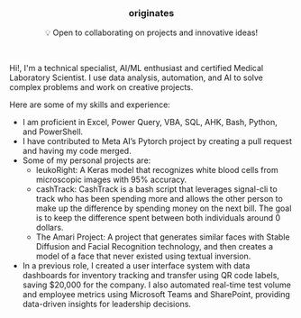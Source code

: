 <br>

### <h3 align="center">originates</h3>
<p align="center">💡 Open to collaborating on projects and innovative ideas!</p>

<br>

Hi!, I'm a technical specialist, AI/ML enthusiast and certified Medical Laboratory Scientist. I use data analysis, automation, and AI to solve complex problems and work on creative projects.

Here are some of my skills and experience:

- I am proficient in Excel, Power Query, VBA, SQL, AHK, Bash, Python, and PowerShell. 
- I have contributed to Meta AI’s Pytorch project by creating a pull request and having my code merged.
- Some of my personal projects are:
  - leukoRight: A Keras model that recognizes white blood cells from microscopic images with 95% accuracy.
  - cashTrack: CashTrack is a bash script that leverages signal-cli to track who has been spending more and allows the other person to make up the difference by spending money on the next bill. The goal is to keep the difference spent between both individuals around 0 dollars. 
  - The Amari Project: A project that generates similar faces with Stable Diffusion and Facial Recognition technology, and then creates a model of a face that never existed using textual inversion.
- In a previous role, I created a user interface system with data dashboards for inventory tracking and transfer using QR code labels, saving $20,000 for the company. I also automated real-time test volume and employee metrics using Microsoft Teams and SharePoint, providing data-driven insights for leadership decisions.
